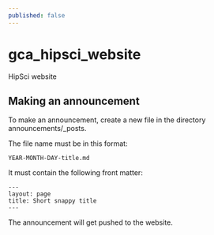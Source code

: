 ```yaml
---
published: false
---
```

# gca_hipsci_website
HipSci website

## Making an announcement

To make an announcement, create a new file in the directory announcements/_posts.

The file name must be in this format:

    YEAR-MONTH-DAY-title.md
    
It must contain the following front matter:

    ---
    layout: page
    title: Short snappy title
    ---

The announcement will get pushed to the website.
